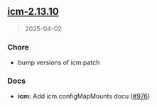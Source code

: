 
<a name="icm-2.13.10"></a>
## [icm-2.13.10](https://github.com/intershop/helm-charts/compare/icm-2.13.9...icm-2.13.10)

> 2025-04-02

### Chore

* bump versions of icm:patch

### Docs

* **icm:** Add icm configMapMounts docu ([#976](https://github.com/intershop/helm-charts/issues/976))

